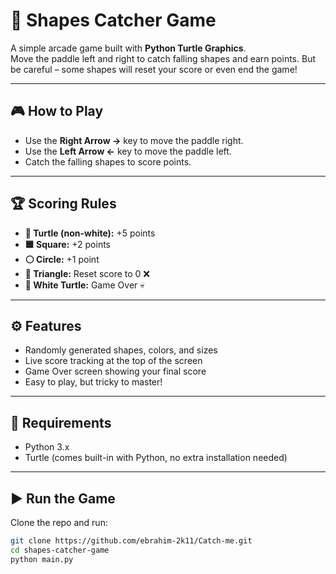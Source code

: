 # 🐢 Shapes Catcher Game  

A simple arcade game built with **Python Turtle Graphics**.  
Move the paddle left and right to catch falling shapes and earn points. But be careful – some shapes will reset your score or even end the game!  

---

## 🎮 How to Play
- Use the **Right Arrow →** key to move the paddle right.  
- Use the **Left Arrow ←** key to move the paddle left.  
- Catch the falling shapes to score points.  

---

## 🏆 Scoring Rules
- **🐢 Turtle (non-white):** +5 points  
- **🟦 Square:** +2 points  
- **⚪ Circle:** +1 point  
- **🔺 Triangle:** Reset score to 0 ❌  
- **🤍 White Turtle:** Game Over 💀  

---

## ⚙️ Features
- Randomly generated shapes, colors, and sizes  
- Live score tracking at the top of the screen  
- Game Over screen showing your final score  
- Easy to play, but tricky to master!  

---

## 🚀 Requirements
- Python 3.x  
- Turtle (comes built-in with Python, no extra installation needed)  

---

## ▶️ Run the Game
Clone the repo and run:

```bash
git clone https://github.com/ebrahim-2k11/Catch-me.git
cd shapes-catcher-game
python main.py
